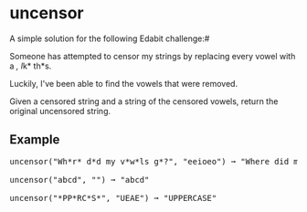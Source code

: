 # uncensor
A simple solution for the following Edabit challenge:#

Someone has attempted to censor my strings by replacing every vowel with a *, l*k* th*s.

Luckily, I've been able to find the vowels that were removed.

Given a censored string and a string of the censored vowels, return the original uncensored string.

## Example
<pre>
uncensor("Wh*r* d*d my v*w*ls g*?", "eeioeo") ➞ "Where did my vowels go?"

uncensor("abcd", "") ➞ "abcd"

uncensor("*PP*RC*S*", "UEAE") ➞ "UPPERCASE"
</pre>
